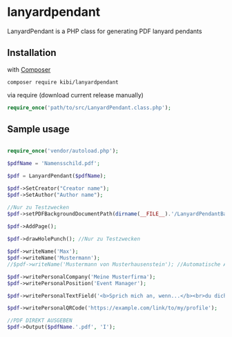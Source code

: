 # lanyardpendant
LanyardPendant is a PHP class for generating PDF lanyard pendants

## Installation 

with [Composer](https://packagist.org/packages/kibi/lanyardpendant)

```composer require kibi/lanyardpendant```


via require (download current release manually)

```php
require_once('path/to/src/LanyardPendant.class.php');
```

## Sample usage

```php

require_once('vendor/autoload.php');

$pdfName = 'Namensschild.pdf';

$pdf = LanyardPendant($pdfName);

$pdf->SetCreator("Creator name");
$pdf->SetAuthor("Author name");

//Nur zu Testzwecken
$pdf->setPDFBackgroundDocumentPath(dirname(__FILE__).'/LanyardPendantBackground-sample.pdf'); 
	
$pdf->AddPage();

$pdf->drawHolePunch(); //Nur zu Testzwecken

$pdf->writeName('Max');
$pdf->writeName('Mustermann');
//$pdf->writeName('Mustermann von Musterhausenstein'); //Automatische Anpassung der Schriftgröße an Textlänge (-> Immer nur eine Zeile)

$pdf->writePersonalCompany('Meine Musterfirma');
$pdf->writePersonalPosition('Event Manager');

$pdf->writePersonalTextField('<b>Sprich mich an, wenn...</b><br>du dich für Co-Workingspaces, Events, Hackathons & Networking interessierst');

$pdf->writePersonalQRCode('https://example.com/link/to/my/profile');

//PDF DIREKT AUSGEBEN
$pdf->Output($pdfName.'.pdf', 'I');

```
